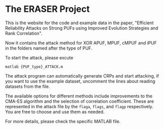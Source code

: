 # The ERASER Project

This is the website for the code and example data in the paper, "Efficient Reliability Attacks on Strong PUFs using Improved Evolution Strategies and Rank Correlation".

Now it contains the attack method for XOR APUF, MPUF, cMPUF and iPUF in the folders named after the type of PUF.

To start the attack, please excute

```
matlab {PUF_type}_ATTACK.m
```

The attack program can automatically generate CRPs and start attacking, if you want to use the example dataset, uncomment the lines about reading datasets from the file.

The available options for different methods include improvements to the CMA-ES algorithm and the selection of correlation coefficient. These are represented in the attack file by the  `flaga`, `flags`, and `flagp` respectively. You are free to choose and use them as needed.

For more details, please check the specific MATLAB file.